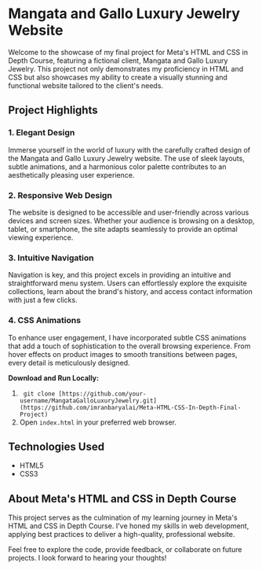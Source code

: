 <h1>Mangata and Gallo Luxury Jewelry Website</h1>

<p>Welcome to the showcase of my final project for Meta's HTML and CSS in Depth Course, featuring a fictional client, Mangata and Gallo Luxury Jewelry. This project not only demonstrates my proficiency in HTML and CSS but also showcases my ability to create a visually stunning and functional website tailored to the client's needs.</p>

<h2>Project Highlights</h2>

<h3>1. Elegant Design</h3>
<p>Immerse yourself in the world of luxury with the carefully crafted design of the Mangata and Gallo Luxury Jewelry website. The use of sleek layouts, subtle animations, and a harmonious color palette contributes to an aesthetically pleasing user experience.</p>

<h3>2. Responsive Web Design</h3>
<p>The website is designed to be accessible and user-friendly across various devices and screen sizes. Whether your audience is browsing on a desktop, tablet, or smartphone, the site adapts seamlessly to provide an optimal viewing experience.</p>

<h3>3. Intuitive Navigation</h3>
<p>Navigation is key, and this project excels in providing an intuitive and straightforward menu system. Users can effortlessly explore the exquisite collections, learn about the brand's history, and access contact information with just a few clicks.</p>

<h3>4. CSS Animations</h3>
<p>To enhance user engagement, I have incorporated subtle CSS animations that add a touch of sophistication to the overall browsing experience. From hover effects on product images to smooth transitions between pages, every detail is meticulously designed.</p>

<strong>Download and Run Locally:</strong>
<ol>
 <li><code> git clone [https://github.com/your-username/MangataGalloLuxuryJewelry.git](https://github.com/imranbaryalai/Meta-HTML-CSS-In-Depth-Final-Project)</code></li>
 <li>Open <code>index.html</code> in your preferred web browser.</li>
</ol>

<h2>Technologies Used</h2>

<ul>
 <li>HTML5</li>
 <li>CSS3</li>
</ul>

<h2>About Meta's HTML and CSS in Depth Course</h2>

<p>This project serves as the culmination of my learning journey in Meta's HTML and CSS in Depth Course. I've honed my skills in web development, applying best practices to deliver a high-quality, professional website.</p>

<p>Feel free to explore the code, provide feedback, or collaborate on future projects. I look forward to hearing your thoughts!</p>
